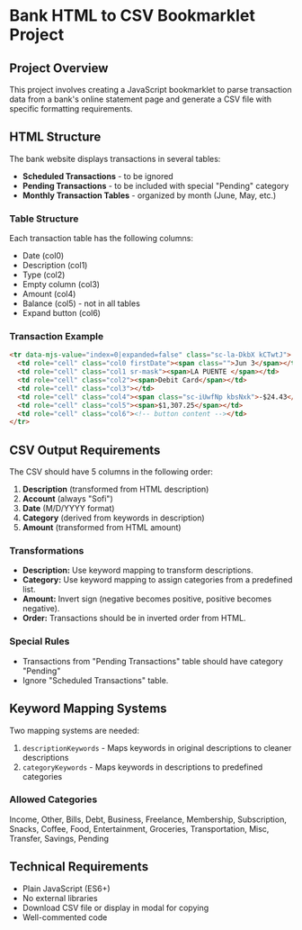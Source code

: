 # Bank HTML to CSV Bookmarklet Project

## Project Overview
This project involves creating a JavaScript bookmarklet to parse transaction data from a bank's online statement page and generate a CSV file with specific formatting requirements.

## HTML Structure
The bank website displays transactions in several tables:
- **Scheduled Transactions** - to be ignored
- **Pending Transactions** - to be included with special "Pending" category
- **Monthly Transaction Tables** - organized by month (June, May, etc.)

### Table Structure
Each transaction table has the following columns:
- Date (col0)
- Description (col1)
- Type (col2)
- Empty column (col3)
- Amount (col4)
- Balance (col5) - not in all tables
- Expand button (col6)

### Transaction Example
```html
<tr data-mjs-value="index=0|expanded=false" class="sc-la-DkbX kCTwtJ">
  <td role="cell" class="col0 firstDate"><span class="">Jun 3</span></td>
  <td role="cell" class="col1 sr-mask"><span>LA PUENTE </span></td>
  <td role="cell" class="col2"><span>Debit Card</span></td>
  <td role="cell" class="col3"></td>
  <td role="cell" class="col4"><span class="sc-iUwfNp kbsNxk">-$24.43</span></td>
  <td role="cell" class="col5"><span>$1,307.25</span></td>
  <td role="cell" class="col6"><!-- button content --></td>
</tr>
```

## CSV Output Requirements
The CSV should have 5 columns in the following order:
1. **Description** (transformed from HTML description)
2. **Account** (always "Sofi")
3. **Date** (M/D/YYYY format)
4. **Category** (derived from keywords in description)
5. **Amount** (transformed from HTML amount)

### Transformations
- **Description:** Use keyword mapping to transform descriptions.
- **Category:** Use keyword mapping to assign categories from a predefined list.
- **Amount:** Invert sign (negative becomes positive, positive becomes negative).
- **Order:** Transactions should be in inverted order from HTML.

### Special Rules
- Transactions from "Pending Transactions" table should have category "Pending"
- Ignore "Scheduled Transactions" table.

## Keyword Mapping Systems
Two mapping systems are needed:
1. `descriptionKeywords` - Maps keywords in original descriptions to cleaner descriptions
2. `categoryKeywords` - Maps keywords in descriptions to predefined categories

### Allowed Categories
Income, Other, Bills, Debt, Business, Freelance, Membership, Subscription, Snacks, Coffee, Food, Entertainment, Groceries, Transportation, Misc, Transfer, Savings, Pending

## Technical Requirements
- Plain JavaScript (ES6+)
- No external libraries
- Download CSV file or display in modal for copying
- Well-commented code
